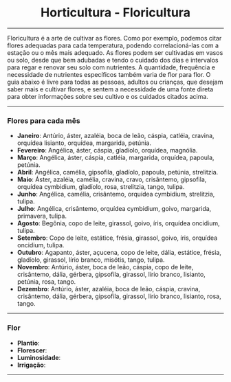 <h1 align="center">Horticultura - Floricultura</h1>

---

Floricultura é a arte de cultivar as flores. Como por exemplo, podemos citar flores adequadas para cada temperatura, podendo correlacioná-las com a estação ou o mês mais adequado. As flores podem ser cultivadas em vasos ou solo, desde que bem adubadas e tendo o cuidado dos dias e intervalos para regar e renovar seu solo com nutrientes. A quantidade, frequência e necessidade de nutrientes específicos também varia de flor para flor. O guia abaixo é livre para todas as pessoas, adultos ou crianças, que desejam saber mais e cultivar flores, e sentem a necessidade de uma fonte direta para obter informações sobre seu cultivo e os cuidados citados acima.

---

### Flores para cada mês

- **Janeiro**: Antúrio, áster, azaléia, boca de leão, cáspia, catléia, cravina, orquídea lisianto, orquídea, margarida, petúnia.
- **Fevereiro**: Angélica, áster, cáspia, gladíolo, orquídea, magnólia.
- **Março**: Angélica, áster, cáspia, catléia, margarida, orquídea, papoula, petúnia.
- **Abril**: Angélica, camélia, gipsofila, gladíolo, papoula, petúnia, strelitzia.
- **Maio**: Áster, azaléia, camélia, cravina, cravo, crisântemo, gipsofila, orquídea cymbidium, gladíolo, rosa, strelitzia, tango, tulipa.
- **Junho**: Angélica, camélia, crisântemo, orquídea cymbidium, strelitzia, tulipa.
- **Julho**: Angélica, crisântemo, orquídea cymbidium, goivo, margarida, primavera, tulipa.
- **Agosto**: Begônia, copo de leite, girassol, goivo, íris, orquídea oncidium, tulipa.
- **Setembro**: Copo de leite, estátice, frésia, girassol, goivo, íris, orquídea oncidium, tulipa.
- **Outubro**: Agapanto, áster, açucena, copo de leite, dália, estátice, frésia, gladíolo, girassol, lírio branco, misótis, tango, tulipa.
- **Novembro**: Antúrio, áster, boca de leão, cáspia, copo de leite, crisântemo, dália, gérbera, gipsofila, girassol, lírio branco, lisianto, petúnia, rosa, tango.
- **Dezembro**: Antúrio, áster, azaléia, boca de leão, cáspia, cravina, crisântemo, dália, gérbera, gipsofila, girassol, lírio branco, lisianto, rosa, tango.

---

### Flor

- **Plantio**:
- **Florescer**:
- **Luminosidade**:
- **Irrigação**:

---
